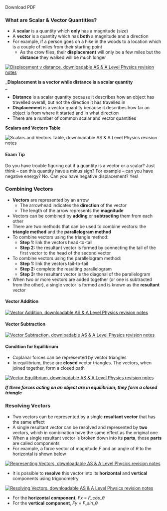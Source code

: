 Download PDF

### What are Scalar & Vector Quantities?

-   A **scalar** is a quantity which **only** has a magnitude (size)
-   A **vector** is a quantity which has **both** a magnitude and a direction
-   For example, if a person goes on a hike in the woods to a location which is a couple of miles from their starting point
    -   As the crow flies, their **displacement** will only be a few miles but the **distance** they walked will be much longer

[![Displacement v distance, downloadable AS & A Level Physics revision notes](https://cdn.savemyexams.co.uk/wp-content/uploads/2020/09/1.1.3-Displacement-v-distance_1.png)](https://cdn.savemyexams.co.uk/wp-content/uploads/2020/09/1.1.3-Displacement-v-distance_1.png)

**_Displacement is a vector while distance is a scalar quantity  
_**

-   **Distance** is a scalar quantity because it describes how an object has travelled overall, but not the direction it has travelled in
-   **Displacement** is a vector quantity because it describes how far an object is from where it started and in what direction
-   There are a number of common scalar and vector quantities

 **Scalars and Vectors Table**

![Scalars and Vectors Table, downloadable AS & A Level Physics revision notes](https://cdn.savemyexams.co.uk/wp-content/uploads/2021/03/1.1.3-Scalars-and-Vectors-Table_1.png)

#### Exam Tip

Do you have trouble figuring out if a quantity is a vector or a scalar? Just think – can this quantity have a minus sign? For example – can you have negative energy? No. Can you have negative displacement? Yes!

### Combining Vectors

-   **Vectors** are represented by an arrow
    -   The arrowhead indicates the **direction** of the vector
    -   The length of the arrow represents the **magnitude**
-   Vectors can be combined by **adding** or **subtracting** them from each other
-   There are two methods that can be used to combine vectors: the **triangle method** and the **parallelogram method**
-   To combine vectors using the triangle method:
    -   **Step 1:** link the vectors head-to-tail
    -   **Step 2:** the resultant vector is formed by connecting the tail of the first vector to the head of the second vector
-   To combine vectors using the parallelogram method:
    -   **Step 1:** link the vectors tail-to-tail
    -   **Step 2:** complete the resulting parallelogram
    -   **Step 3:** the resultant vector is the diagonal of the parallelogram
-   When two or more vectors are added together (or one is subtracted from the other), a single vector is formed and is known as the **resultant** vector

#### Vector Addition

[![Vector Addition, downloadable AS & A Level Physics revision notes](https://cdn.savemyexams.co.uk/wp-content/uploads/2020/09/1.1.3-Vector-Addition_1.png)](https://cdn.savemyexams.co.uk/wp-content/uploads/2020/09/1.1.3-Vector-Addition_1.png)

#### Vector Subtraction

[![Vector Subtraction, downloadable AS & A Level Physics revision notes](https://cdn.savemyexams.co.uk/wp-content/uploads/2020/09/1.1.3-Vector-Subtraction_1.png)](https://cdn.savemyexams.co.uk/wp-content/uploads/2020/09/1.1.3-Vector-Subtraction_1.png)

#### Condition for Equilibrium

-   Coplanar forces can be represented by vector triangles
-   In equilibrium, these are **closed** vector triangles. The vectors, when joined together, form a closed path

[![Vector Equilibrium, downloadable AS & A Level Physics revision notes](https://cdn.savemyexams.co.uk/wp-content/uploads/2020/09/1.1.3-Vector-Equilibrium.png)](https://cdn.savemyexams.co.uk/wp-content/uploads/2020/09/1.1.3-Vector-Equilibrium.png)

**_If three forces acting on an object are in equilibrium; they form a closed triangle_**

### Resolving Vectors

-   Two vectors can be represented by a single **resultant vector** that has the same effect
-   A single resultant vector can be resolved and represented by **two** vectors, which in combination have the same effect as the original one
-   When a single resultant vector is broken down into its **parts**, those **parts** are called components
-   For example, a force vector of magnitude _F_ and an angle of _θ_ to the horizontal is shown below

[![Representing Vectors, downloadable AS & A Level Physics revision notes](https://cdn.savemyexams.co.uk/wp-content/uploads/2020/09/1.1.3-Representing-Vectors_1.png)](https://cdn.savemyexams.co.uk/wp-content/uploads/2020/09/1.1.3-Representing-Vectors_1.png)

-   It is possible to **resolve** this vector into its **horizontal** and **vertical** components using trigonometry

[![Resolving Vectors, downloadable AS & A Level Physics revision notes](https://cdn.savemyexams.co.uk/wp-content/uploads/2020/09/1.1.3-Resolving-Vectors_1.png)](https://cdn.savemyexams.co.uk/wp-content/uploads/2020/09/1.1.3-Resolving-Vectors_1.png)

-   For the **horizontal** **component**, _Fx_ = _F_cos_θ_
-   For the **vertical** **component**, _Fy_ = _F_sin_θ_